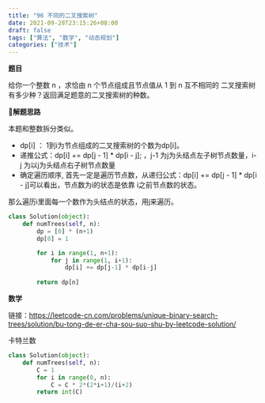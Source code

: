 ```yaml
---
title: "96 不同的二叉搜索树"
date: 2021-09-28T23:15:26+08:00
draft: false
tags: ["算法", "数学", "动态规划"]
categories: ["技术"]
---
```


**题目**

给你一个整数 n ，求恰由 n 个节点组成且节点值从 1 到 n 互不相同的 二叉搜索树 有多少种？返回满足题意的二叉搜索树的种数。

**解题思路**

本题和整数拆分类似。

* dp[i] ： 1到i为节点组成的二叉搜索树的个数为dp[i]。
* 递推公式：dp[i] += dp[j - 1] * dp[i - j]; ，j-1 为j为头结点左子树节点数量，i-j 为以j为头结点右子树节点数量
* 确定遍历顺序, 首先一定是遍历节点数，从递归公式：dp[i] += dp[j - 1] * dp[i - j]可以看出，节点数为i的状态是依靠 i之前节点数的状态。

那么遍历i里面每一个数作为头结点的状态，用j来遍历。

```python
class Solution(object):
    def numTrees(self, n):
        dp = [0] * (n+1)
        dp[0] = 1

        for i in range(1, n+1):
            for j in range(1, i+1):
                dp[i] += dp[j-1] * dp[i-j]
        
        return dp[n]
```


**数学**

链接：https://leetcode-cn.com/problems/unique-binary-search-trees/solution/bu-tong-de-er-cha-sou-suo-shu-by-leetcode-solution/

卡特兰数

```python
class Solution(object):
    def numTrees(self, n):
        C = 1
        for i in range(0, n):
            C = C * 2*(2*i+1)/(i+2)
        return int(C)
```